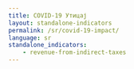 ```yaml
---
title: COVID-19 Утицај
layout: standalone-indicators
permalink: /sr/covid-19-impact/
language: sr
standalone_indicators:
    - revenue-from-indirect-taxes
---
```

